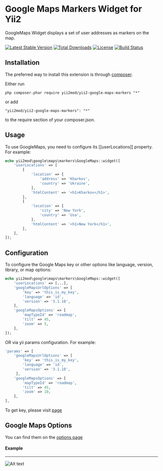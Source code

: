 Google Maps Markers Widget for Yii2
===================================

GoogleMaps Widget displays a set of user addresses as markers on the map.

[![Latest Stable Version](https://poser.pugx.org/yii2mod/yii2-google-maps-markers/v/stable)](https://packagist.org/packages/yii2mod/yii2-google-maps-markers)
[![Total Downloads](https://poser.pugx.org/yii2mod/yii2-google-maps-markers/downloads)](https://packagist.org/packages/yii2mod/yii2-google-maps-markers)
[![License](https://poser.pugx.org/yii2mod/yii2-google-maps-markers/license)](https://packagist.org/packages/yii2mod/yii2-google-maps-markers)
[![Build Status](https://travis-ci.org/yii2mod/yii2-google-maps-markers.svg?branch=master)](https://travis-ci.org/yii2mod/yii2-google-maps-markers)

Installation
------------

The preferred way to install this extension is through [composer](http://getcomposer.org/download/).

Either run

```
php composer.phar require yii2mod/yii2-google-maps-markers "*"
```

or add

```
"yii2mod/yii2-google-maps-markers": "*"
```

to the require section of your composer.json.

Usage
-----

To use GoogleMaps, you need to configure its [[userLocations]] property. For example:

```php
echo yii2mod\google\maps\markers\GoogleMaps::widget([
    'userLocations' => [
        [
            'location' => [
                'address' => 'Kharkov',
                'country' => 'Ukraine',
            ],
            'htmlContent' => '<h1>Kharkov</h1>',
        ],
        [
            'location' => [
                'city' => 'New York',
                'country' => 'Usa',
            ],
            'htmlContent' => '<h1>New York</h1>',
        ],
    ],
]);
```

Configuration
-------------

To configure the Google Maps key or other options like language, version, library, or map options:

```php
echo yii2mod\google\maps\markers\GoogleMaps::widget([
    'userLocations' => [...],
    'googleMapsUrlOptions' => [
        'key' => 'this_is_my_key',
        'language' => 'id',
        'version' => '3.1.18',
    ],
    'googleMapsOptions' => [
        'mapTypeId' => 'roadmap',
        'tilt' => 45,
        'zoom' => 5,
    ],
]);
```

OR via yii params configuration. For example:

```php
'params' => [
    'googleMapsUrlOptions' => [
        'key' => 'this_is_my_key',
        'language' => 'id',
        'version' => '3.1.18',
     ],
    'googleMapsOptions' => [
        'mapTypeId' => 'roadmap',
        'tilt' => 45,
        'zoom' => 10,
    ],
],
```

To get key, please visit [page](https://developers.google.com/maps/documentation/javascript/get-api-key)

Google Maps Options
-------------------

You can find them on the [options page](https://developers.google.com/maps/documentation/javascript/reference)

#### Example
------------

![Alt text](http://res.cloudinary.com/zfort/image/upload/v1441115988/Map_preview_hcwb1x.png "Example")
